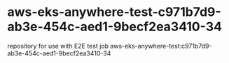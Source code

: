 # aws-eks-anywhere-test-c971b7d9-ab3e-454c-aed1-9becf2ea3410-34
repository for use with E2E test job aws-eks-anywhere-test:c971b7d9-ab3e-454c-aed1-9becf2ea3410-34
